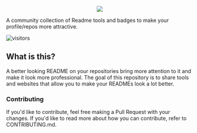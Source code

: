 <p align="center">
  <img src="https://mbcdn.sfo2.cdn.digitaloceanspaces.com/logo.png">
</p>


A community collection of Readme tools and badges to make your profile/repos more attractive.

![visitors](https://visitor-badge.laobi.icu/badge?page_id=M4cs.Pretty-Readme)

## What is this?

A better looking README on your repositories bring more attention to it and make it look more professional. The goal of this repository is to share tools and websites that allow you to make your READMEs look a lot better.

### Contributing

If you'd like to contribute, feel free making a Pull Request with your changes. If you'd like to read more about how you can contribute, refer to CONTRIBUTING.md.

